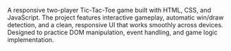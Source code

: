 A responsive two-player Tic-Tac-Toe game built with HTML, CSS, and JavaScript. The project features interactive gameplay, automatic win/draw detection, and a clean, responsive UI that works smoothly across devices. Designed to practice DOM manipulation, event handling, and game logic implementation.
